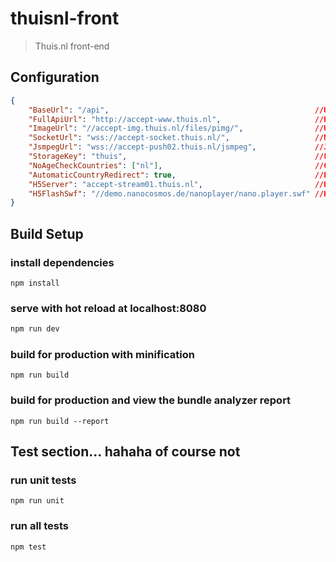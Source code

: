# thuisnl-front

> Thuis.nl front-end

## Configuration

``` json
{
    "BaseUrl": "/api",                                              //Url the front-end uses to prefix in front of API requets
    "FullApiUrl": "http://accept-www.thuis.nl",                     //Proxy address for dev mode
    "ImageUrl": "//accept-img.thuis.nl/files/pimg/",                //Url the front-end uses to prefix in front of images
    "SocketUrl": "wss://accept-socket.thuis.nl/",                   //Notification socket url
    "JsmpegUrl": "wss://accept-push02.thuis.nl/jsmpeg",             //Jsmpeg url
    "StorageKey": "thuis",                                          //Localstorage key we use, better to have a different prefix for every domain when testing on 1 domain
    "NoAgeCheckCountries": ["nl"],                                  //Countries that don't require an age check
    "AutomaticCountryRedirect": true,                               //Enable to have forced language prefix in the url (Required for Gigacams)
    "H5Server": "accept-stream01.thuis.nl",                         //H5 stream url for Nano
    "H5FlashSwf": "//demo.nanocosmos.de/nanoplayer/nano.player.swf" //H5 swf for Nano
}
```

## Build Setup

### install dependencies
```
npm install
```

### serve with hot reload at localhost:8080
``` bash
npm run dev
```

### build for production with minification
```
npm run build
```

### build for production and view the bundle analyzer report
```
npm run build --report
```

## Test section... hahaha of course not

### run unit tests
```
npm run unit
```

### run all tests
```
npm test
```